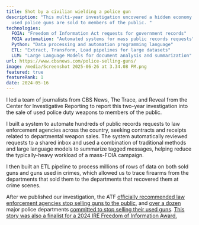 ```yaml
---
title: Shot by a civilian wielding a police gun
description: "This multi-year investigation uncovered a hidden economy where
  used police guns are sold to members of the public. "
technologies:
  FOIA: "Freedom of Information Act requests for government records"
  FOIA automation: "Automated systems for mass public records requests"
  Python: "Data processing and automation programming language"
  ETL: "Extract, Transform, Load pipelines for large datasets"
  LLM: "Large Language Models for document analysis and summarization"
url: https://www.cbsnews.com/police-selling-guns/
image: /media/Screenshot 2025-06-26 at 3.34.08 PM.png
featured: true
featureRank: 1
date: 2024-05-16
---
```


I led a team of journalists from CBS News, The Trace, and Reveal from the Center for Investigative Reporting to report this two-year investigation into the sale of used police duty weapons to members of the public.

I built a system to automate hundreds of public records requests to law enforcement agencies across the country, seeking contracts and receipts related to departmental weapon sales. The system automatically reviewed requests to a shared inbox and used a combination of traditional methods and large language models to summarize tagged messages, helping reduce the typically-heavy workload of a mass-FOIA campaign.

I then built an ETL pipeline to process millions of rows of data on both sold guns and guns used in crimes, which allowed us to trace firearms from the departments that sold them to the departments that recovered them at crime scenes.

After we published our investigation, the ATF [officially recommended law enforcement agencies stop selling guns to the public](https://www.cbsnews.com/news/atf-recommends-police-reevaluate-selling-guns-public/), and [over a dozen](https://www.thetrace.org/newsletter/police-agencies-are-rethinking-policies-on-reselling-their-used-guns/) major police departments [committed to stop selling their used guns](https://www.cbsnews.com/news/law-enforcement-agencies-stop-reselling-guns-crimes/). [This story was also a finalist for a 2024 IRE Freedom of Information Award.](https://www.ire.org/announcing-the-2024-ire-award-winners-and-finalists/)
